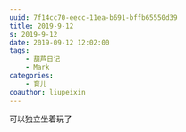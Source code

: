 ```yaml
---
uuid: 7f14cc70-eecc-11ea-b691-bffb65550d39
title: 2019-9-12
s: 2019-9-12
date: 2019-09-12 12:02:00
tags:
	- 葫芦日记
	- Mark
categories:
	- 育儿
coauthor: liupeixin
---
```



可以独立坐着玩了
